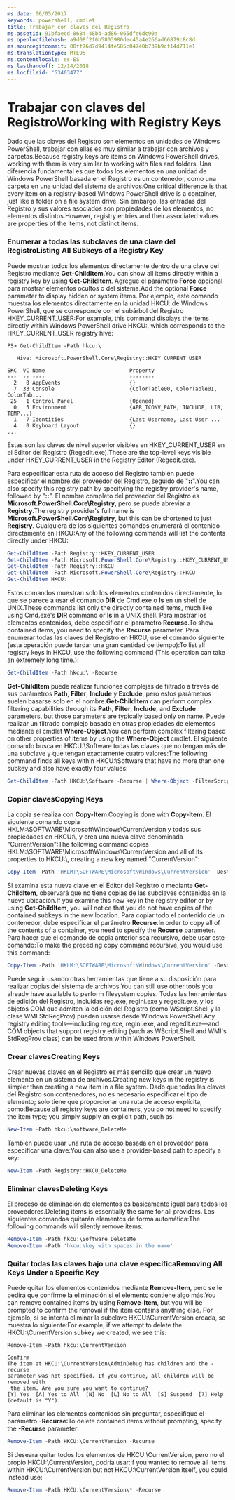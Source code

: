 ```yaml
---
ms.date: 06/05/2017
keywords: powershell, cmdlet
title: Trabajar con claves del Registro
ms.assetid: 91bfaecd-8684-48b4-ad86-065dfe6dc90a
ms.openlocfilehash: a9d08f2f6b5803980dec45a4e266ad66879c8c8d
ms.sourcegitcommit: 00ff76d7d9414fe585c04740b739b9cf14d711e1
ms.translationtype: MTE95
ms.contentlocale: es-ES
ms.lasthandoff: 12/14/2018
ms.locfileid: "53403477"
---
```

# <a name="working-with-registry-keys"></a><span data-ttu-id="c1a54-103">Trabajar con claves del Registro</span><span class="sxs-lookup"><span data-stu-id="c1a54-103">Working with Registry Keys</span></span>

<span data-ttu-id="c1a54-104">Dado que las claves del Registro son elementos en unidades de Windows PowerShell, trabajar con ellas es muy similar a trabajar con archivos y carpetas.</span><span class="sxs-lookup"><span data-stu-id="c1a54-104">Because registry keys are items on Windows PowerShell drives, working with them is very similar to working with files and folders.</span></span> <span data-ttu-id="c1a54-105">Una diferencia fundamental es que todos los elementos en una unidad de Windows PowerShell basada en el Registro es un contenedor, como una carpeta en una unidad del sistema de archivos.</span><span class="sxs-lookup"><span data-stu-id="c1a54-105">One critical difference is that every item on a registry-based Windows PowerShell drive is a container, just like a folder on a file system drive.</span></span> <span data-ttu-id="c1a54-106">Sin embargo, las entradas del Registro y sus valores asociados son propiedades de los elementos, no elementos distintos.</span><span class="sxs-lookup"><span data-stu-id="c1a54-106">However, registry entries and their associated values are properties of the items, not distinct items.</span></span>

### <a name="listing-all-subkeys-of-a-registry-key"></a><span data-ttu-id="c1a54-107">Enumerar a todas las subclaves de una clave del Registro</span><span class="sxs-lookup"><span data-stu-id="c1a54-107">Listing All Subkeys of a Registry Key</span></span>

<span data-ttu-id="c1a54-108">Puede mostrar todos los elementos directamente dentro de una clave del Registro mediante **Get-ChildItem**.</span><span class="sxs-lookup"><span data-stu-id="c1a54-108">You can show all items directly within a registry key by using **Get-ChildItem**.</span></span> <span data-ttu-id="c1a54-109">Agregue el parámetro **Force** opcional para mostrar elementos ocultos o del sistema.</span><span class="sxs-lookup"><span data-stu-id="c1a54-109">Add the optional **Force** parameter to display hidden or system items.</span></span> <span data-ttu-id="c1a54-110">Por ejemplo, este comando muestra los elementos directamente en la unidad HKCU: de Windows PowerShell, que se corresponde con el subárbol del Registro HKEY_CURRENT_USER:</span><span class="sxs-lookup"><span data-stu-id="c1a54-110">For example, this command displays the items directly within Windows PowerShell drive HKCU:, which corresponds to the HKEY_CURRENT_USER registry hive:</span></span>

```
PS> Get-ChildItem -Path hkcu:\

   Hive: Microsoft.PowerShell.Core\Registry::HKEY_CURRENT_USER

SKC  VC Name                           Property
---  -- ----                           --------
  2   0 AppEvents                      {}
  7  33 Console                        {ColorTable00, ColorTable01, ColorTab...
 25   1 Control Panel                  {Opened}
  0   5 Environment                    {APR_ICONV_PATH, INCLUDE, LIB, TEMP...}
  1   7 Identities                     {Last Username, Last User ...
  4   0 Keyboard Layout                {}
...
```

<span data-ttu-id="c1a54-111">Estas son las claves de nivel superior visibles en HKEY_CURRENT_USER en el Editor del Registro (Regedit.exe).</span><span class="sxs-lookup"><span data-stu-id="c1a54-111">These are the top-level keys visible under HKEY_CURRENT_USER in the Registry Editor (Regedit.exe).</span></span>

<span data-ttu-id="c1a54-112">Para especificar esta ruta de acceso del Registro también puede especificar el nombre del proveedor del Registro, seguido de "**::**".</span><span class="sxs-lookup"><span data-stu-id="c1a54-112">You can also specify this registry path by specifying the registry provider's name, followed by "**::**".</span></span> <span data-ttu-id="c1a54-113">El nombre completo del proveedor del Registro es **Microsoft.PowerShell.Core\\Registry**, pero se puede abreviar a **Registry**.</span><span class="sxs-lookup"><span data-stu-id="c1a54-113">The registry provider's full name is **Microsoft.PowerShell.Core\\Registry**, but this can be shortened to just **Registry**.</span></span> <span data-ttu-id="c1a54-114">Cualquiera de los siguientes comandos enumerará el contenido directamente en HKCU:</span><span class="sxs-lookup"><span data-stu-id="c1a54-114">Any of the following commands will list the contents directly under HKCU:</span></span>

```powershell
Get-ChildItem -Path Registry::HKEY_CURRENT_USER
Get-ChildItem -Path Microsoft.PowerShell.Core\Registry::HKEY_CURRENT_USER
Get-ChildItem -Path Registry::HKCU
Get-ChildItem -Path Microsoft.PowerShell.Core\Registry::HKCU
Get-ChildItem HKCU:
```

<span data-ttu-id="c1a54-115">Estos comandos muestran solo los elementos contenidos directamente, lo que se parece a usar el comando **DIR** de Cmd.exe o **ls** en un shell de UNIX.</span><span class="sxs-lookup"><span data-stu-id="c1a54-115">These commands list only the directly contained items, much like using Cmd.exe's **DIR** command or **ls** in a UNIX shell.</span></span> <span data-ttu-id="c1a54-116">Para mostrar los elementos contenidos, debe especificar el parámetro **Recurse**.</span><span class="sxs-lookup"><span data-stu-id="c1a54-116">To show contained items, you need to specify the **Recurse** parameter.</span></span> <span data-ttu-id="c1a54-117">Para enumerar todas las claves del Registro en HKCU, use el comando siguiente (esta operación puede tardar una gran cantidad de tiempo):</span><span class="sxs-lookup"><span data-stu-id="c1a54-117">To list all registry keys in HKCU, use the following command (This operation can take an extremely long time.):</span></span>

```powershell
Get-ChildItem -Path hkcu:\ -Recurse
```

<span data-ttu-id="c1a54-118">**Get-ChildItem** puede realizar funciones complejas de filtrado a través de sus parámetros **Path**, **Filter**, **Include** y **Exclude**, pero estos parámetros suelen basarse solo en el nombre.</span><span class="sxs-lookup"><span data-stu-id="c1a54-118">**Get-ChildItem** can perform complex filtering capabilities through its **Path**, **Filter**, **Include**, and **Exclude** parameters, but those parameters are typically based only on name.</span></span> <span data-ttu-id="c1a54-119">Puede realizar un filtrado complejo basado en otras propiedades de elementos mediante el cmdlet **Where-Object**.</span><span class="sxs-lookup"><span data-stu-id="c1a54-119">You can perform complex filtering based on other properties of items by using the **Where-Object** cmdlet.</span></span> <span data-ttu-id="c1a54-120">El siguiente comando busca en HKCU:\\Software todas las claves que no tengan más de una subclave y que tengan exactamente cuatro valores:</span><span class="sxs-lookup"><span data-stu-id="c1a54-120">The following command finds all keys within HKCU:\\Software that have no more than one subkey and also have exactly four values:</span></span>

```powershell
Get-ChildItem -Path HKCU:\Software -Recurse | Where-Object -FilterScript {($_.SubKeyCount -le 1) -and ($_.ValueCount -eq 4) }
```

### <a name="copying-keys"></a><span data-ttu-id="c1a54-121">Copiar claves</span><span class="sxs-lookup"><span data-stu-id="c1a54-121">Copying Keys</span></span>

<span data-ttu-id="c1a54-122">La copia se realiza con **Copy-Item**.</span><span class="sxs-lookup"><span data-stu-id="c1a54-122">Copying is done with **Copy-Item**.</span></span> <span data-ttu-id="c1a54-123">El siguiente comando copia HKLM:\\SOFTWARE\\Microsoft\\Windows\\CurrentVersion y todas sus propiedades en HKCU:\\, y crea una nueva clave denominada "CurrentVersion":</span><span class="sxs-lookup"><span data-stu-id="c1a54-123">The following command copies HKLM:\\SOFTWARE\\Microsoft\\Windows\\CurrentVersion and all of its properties to HKCU:\\, creating a new key named "CurrentVersion":</span></span>

```powershell
Copy-Item -Path 'HKLM:\SOFTWARE\Microsoft\Windows\CurrentVersion' -Destination hkcu:
```

<span data-ttu-id="c1a54-124">Si examina esta nueva clave en el Editor del Registro o mediante **Get-ChildItem**, observará que no tiene copias de las subclaves contenidas en la nueva ubicación.</span><span class="sxs-lookup"><span data-stu-id="c1a54-124">If you examine this new key in the registry editor or by using **Get-ChildItem**, you will notice that you do not have copies of the contained subkeys in the new location.</span></span> <span data-ttu-id="c1a54-125">Para copiar todo el contenido de un contenedor, debe especificar el parámetro **Recurse**.</span><span class="sxs-lookup"><span data-stu-id="c1a54-125">In order to copy all of the contents of a container, you need to specify the **Recurse** parameter.</span></span> <span data-ttu-id="c1a54-126">Para hacer que el comando de copia anterior sea recursivo, debe usar este comando:</span><span class="sxs-lookup"><span data-stu-id="c1a54-126">To make the preceding copy command recursive, you would use this command:</span></span>

```powershell
Copy-Item -Path 'HKLM:\SOFTWARE\Microsoft\Windows\CurrentVersion' -Destination hkcu: -Recurse
```

<span data-ttu-id="c1a54-127">Puede seguir usando otras herramientas que tiene a su disposición para realizar copias del sistema de archivos.</span><span class="sxs-lookup"><span data-stu-id="c1a54-127">You can still use other tools you already have available to perform filesystem copies.</span></span> <span data-ttu-id="c1a54-128">Todas las herramientas de edición del Registro, incluidas reg.exe, regini.exe y regedit.exe, y los objetos COM que admiten la edición del Registro (como WScript.Shell y la clase WMI StdRegProv) pueden usarse desde Windows PowerShell.</span><span class="sxs-lookup"><span data-stu-id="c1a54-128">Any registry editing tools—including reg.exe, regini.exe, and regedit.exe—and COM objects that support registry editing (such as WScript.Shell and WMI's StdRegProv class) can be used from within Windows PowerShell.</span></span>

### <a name="creating-keys"></a><span data-ttu-id="c1a54-129">Crear claves</span><span class="sxs-lookup"><span data-stu-id="c1a54-129">Creating Keys</span></span>

<span data-ttu-id="c1a54-130">Crear nuevas claves en el Registro es más sencillo que crear un nuevo elemento en un sistema de archivos.</span><span class="sxs-lookup"><span data-stu-id="c1a54-130">Creating new keys in the registry is simpler than creating a new item in a file system.</span></span> <span data-ttu-id="c1a54-131">Dado que todas las claves del Registro son contenedores, no es necesario especificar el tipo de elemento; solo tiene que proporcionar una ruta de acceso explícita, como:</span><span class="sxs-lookup"><span data-stu-id="c1a54-131">Because all registry keys are containers, you do not need to specify the item type; you simply supply an explicit path, such as:</span></span>

```powershell
New-Item -Path hkcu:\software_DeleteMe
```

<span data-ttu-id="c1a54-132">También puede usar una ruta de acceso basada en el proveedor para especificar una clave:</span><span class="sxs-lookup"><span data-stu-id="c1a54-132">You can also use a provider-based path to specify a key:</span></span>

```powershell
New-Item -Path Registry::HKCU_DeleteMe
```

### <a name="deleting-keys"></a><span data-ttu-id="c1a54-133">Eliminar claves</span><span class="sxs-lookup"><span data-stu-id="c1a54-133">Deleting Keys</span></span>

<span data-ttu-id="c1a54-134">El proceso de eliminación de elementos es básicamente igual para todos los proveedores.</span><span class="sxs-lookup"><span data-stu-id="c1a54-134">Deleting items is essentially the same for all providers.</span></span> <span data-ttu-id="c1a54-135">Los siguientes comandos quitarán elementos de forma automática:</span><span class="sxs-lookup"><span data-stu-id="c1a54-135">The following commands will silently remove items:</span></span>

```powershell
Remove-Item -Path hkcu:\Software_DeleteMe
Remove-Item -Path 'hkcu:\key with spaces in the name'
```

### <a name="removing-all-keys-under-a-specific-key"></a><span data-ttu-id="c1a54-136">Quitar todas las claves bajo una clave específica</span><span class="sxs-lookup"><span data-stu-id="c1a54-136">Removing All Keys Under a Specific Key</span></span>

<span data-ttu-id="c1a54-137">Puede quitar los elementos contenidos mediante **Remove-Item**, pero se le pedirá que confirme la eliminación si el elemento contiene algo más.</span><span class="sxs-lookup"><span data-stu-id="c1a54-137">You can remove contained items by using **Remove-Item**, but you will be prompted to confirm the removal if the item contains anything else.</span></span> <span data-ttu-id="c1a54-138">Por ejemplo, si se intenta eliminar la subclave HKCU:\\CurrentVersion creada, se muestra lo siguiente:</span><span class="sxs-lookup"><span data-stu-id="c1a54-138">For example, if we attempt to delete the HKCU:\\CurrentVersion subkey we created, we see this:</span></span>

```
Remove-Item -Path hkcu:\CurrentVersion

Confirm
The item at HKCU:\CurrentVersion\AdminDebug has children and the -recurse
parameter was not specified. If you continue, all children will be removed with
 the item. Are you sure you want to continue?
[Y] Yes  [A] Yes to All  [N] No  [L] No to All  [S] Suspend  [?] Help
(default is "Y"):
```

<span data-ttu-id="c1a54-139">Para eliminar los elementos contenidos sin preguntar, especifique el parámetro **-Recurse**:</span><span class="sxs-lookup"><span data-stu-id="c1a54-139">To delete contained items without prompting, specify the **-Recurse** parameter:</span></span>

```powershell
Remove-Item -Path HKCU:\CurrentVersion -Recurse
```

<span data-ttu-id="c1a54-140">Si deseara quitar todos los elementos de HKCU:\\CurrentVersion, pero no el propio HKCU:\\CurrentVersion, podría usar:</span><span class="sxs-lookup"><span data-stu-id="c1a54-140">If you wanted to remove all items within HKCU:\\CurrentVersion but not HKCU:\\CurrentVersion itself, you could instead use:</span></span>

```powershell
Remove-Item -Path HKCU:\CurrentVersion\* -Recurse
```